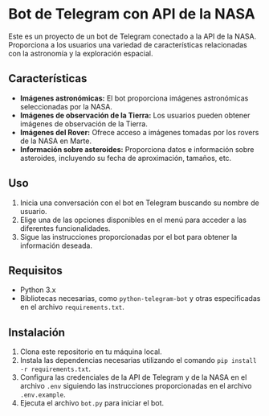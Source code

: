 # Bot de Telegram con API de la NASA

Este es un proyecto de un bot de Telegram conectado a la API de la NASA. Proporciona a los usuarios una variedad de características relacionadas con la astronomía y la exploración espacial.

## Características

- **Imágenes astronómicas:** El bot proporciona imágenes astronómicas seleccionadas por la NASA.
- **Imágenes de observación de la Tierra:** Los usuarios pueden obtener imágenes de observación de la Tierra.
- **Imágenes del Rover:** Ofrece acceso a imágenes tomadas por los rovers de la NASA en Marte.
- **Información sobre asteroides:** Proporciona datos e información sobre asteroides, incluyendo su fecha de aproximación, tamaños, etc.

## Uso

1. Inicia una conversación con el bot en Telegram buscando su nombre de usuario.
2. Elige una de las opciones disponibles en el menú para acceder a las diferentes funcionalidades.
3. Sigue las instrucciones proporcionadas por el bot para obtener la información deseada.

## Requisitos

- Python 3.x
- Bibliotecas necesarias, como `python-telegram-bot` y otras especificadas en el archivo `requirements.txt`.

## Instalación

1. Clona este repositorio en tu máquina local.
2. Instala las dependencias necesarias utilizando el comando `pip install -r requirements.txt`.
3. Configura las credenciales de la API de Telegram y de la NASA en el archivo `.env` siguiendo las instrucciones proporcionadas en el archivo `.env.example`.
4. Ejecuta el archivo `bot.py` para iniciar el bot.

